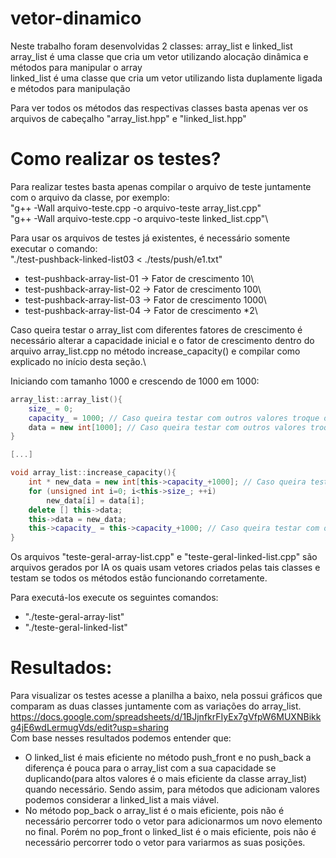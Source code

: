 # vetor-dinamico
Neste trabalho foram desenvolvidas 2 classes: array_list e linked_list\
array_list é uma classe que cria um vetor utilizando alocação dinâmica e métodos para manipular o array\
linked_list é uma classe que cria um vetor utilizando lista duplamente ligada e métodos para manipulação

Para ver todos os métodos das respectivas classes basta apenas ver os arquivos de cabeçalho "array_list.hpp" e "linked_list.hpp"
# Como realizar os testes?
Para realizar testes basta apenas compilar o arquivo de teste juntamente com o arquivo da classe, por exemplo:\
"g++ -Wall arquivo-teste.cpp -o arquivo-teste array_list.cpp"\
"g++ -Wall arquivo-teste.cpp -o arquivo-teste linked_list.cpp"\

Para usar os arquivos de testes já existentes, é necessário somente executar o comando:\
    "./test-pushback-linked-list03 < ./tests/push/e1.txt"

- test-pushback-array-list-01 -> Fator de crescimento 10\
- test-pushback-array-list-02 -> Fator de crescimento 100\
- test-pushback-array-list-03 -> Fator de crescimento 1000\
- test-pushback-array-list-04 -> Fator de crescimento *2\


Caso queira testar o array_list com diferentes fatores de crescimento é necessário alterar a capacidade inicial e o fator de crescimento dentro do arquivo array_list.cpp no método increase_capacity() e compilar como explicado no início desta seção.\

Iniciando com tamanho 1000 e crescendo de 1000 em 1000:
```cpp
array_list::array_list(){
    size_ = 0; 
    capacity_ = 1000; // Caso queira testar com outros valores troque o valor 1000
    data = new int[1000]; // Caso queira testar com outros valores troque o valor 1000 
}

[...]

void array_list::increase_capacity(){
    int * new_data = new int[this->capacity_+1000]; // Caso queira testar com outros valores troque o valor 1000
    for (unsigned int i=0; i<this->size_; ++i)      
        new_data[i] = data[i];
    delete [] this->data;
    this->data = new_data;
    this->capacity_ = this->capacity_+1000; // Caso queira testar com outros valores troque o valor 1000
}
```
Os arquivos "teste-geral-array-list.cpp" e "teste-geral-linked-list.cpp" são arquivos gerados por IA os quais usam vetores criados pelas tais classes e testam se todos os métodos estão funcionando corretamente.

Para executá-los execute os seguintes comandos:
- "./teste-geral-array-list"
- "./teste-geral-linked-list"

# Resultados:
Para visualizar os testes acesse a planilha a baixo, nela possui gráficos que comparam as duas classes juntamente com as variações do array_list.\
https://docs.google.com/spreadsheets/d/1BJjnfkrFIyEx7gVfpW6MUXNBikkg4jE6wdLermugVds/edit?usp=sharing \
Com base nesses resultados podemos entender que:
- O linked_list é mais eficiente no método push_front e no push_back a diferença é pouca para o array_list com a sua capacidade se duplicando(para altos valores é o mais eficiente da classe array_list) quando necessário. Sendo assim, para métodos que adicionam valores podemos considerar a linked_list a mais viável.
- No método pop_back o array_list é o mais eficiente, pois não é necessário percorrer todo o vetor para adicionarmos um novo elemento no final. Porém no pop_front o linked_list é o mais eficiente, pois não é necessário percorrer todo o vetor para variarmos as suas posições.
